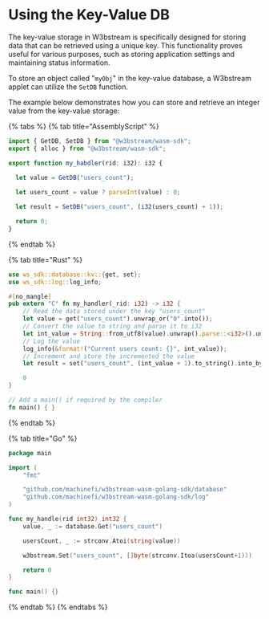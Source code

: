 # Using the Key-Value DB

The key-value storage in W3bstream is specifically designed for storing data that can be retrieved using a unique key. This functionality proves useful for various purposes, such as storing application settings and maintaining status information.

To store an object called "`myObj`" in the key-value database, a W3bstream applet can utilize the `SetDB` function.&#x20;

The example below demonstrates how you can store and retrieve an integer value from the key-value storage:

{% tabs %}
{% tab title="AssemblyScript" %}
```typescript
import { GetDB, SetDB } from "@w3bstream/wasm-sdk";
export { alloc } from "@w3bstream/wasm-sdk";

export function my_habdler(rid: i32): i32 {
  
  let value = GetDB("users_count");

  let users_count = value ? parseInt(value) : 0;

  let result = SetDB("users_count", (i32(users_count) + 1));

  return 0;
}
```
{% endtab %}

{% tab title="Rust" %}
```rust
use ws_sdk::database::kv::{get, set};
use ws_sdk::log::log_info;

#[no_mangle]
pub extern "C" fn my_handler(_rid: i32) -> i32 {
    // Read the data stored under the key "users_count"
    let value = get("users_count").unwrap_or("0".into());
    // Convert the value to string and parse it to i32
    let int_value = String::from_utf8(value).unwrap().parse::<i32>().unwrap();
    // Log the value
    log_info(&format!("Current users count: {}", int_value));
    // Increment and store the incremented the value
    let result = set("users_count", (int_value + 1).to_string().into_bytes());

    0
}

// Add a main() if required by the compiler
fn main() { }

```
{% endtab %}

{% tab title="Go" %}
```go
package main

import (
	"fmt"

	"github.com/machinefi/w3bstream-wasm-golang-sdk/database"
	"github.com/machinefi/w3bstream-wasm-golang-sdk/log"
)

func my_handle(rid int32) int32 {
	value, _ := database.Get("users_count")

	usersCount, _ := strconv.Atoi(string(value))

	w3bstream.Set("users_count", []byte(strconv.Itoa(usersCount+1)))

	return 0
}

func main() {}

```
{% endtab %}
{% endtabs %}
